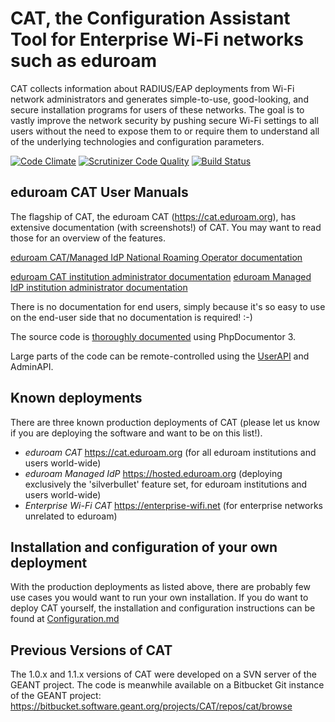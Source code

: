 CAT, the Configuration Assistant Tool for Enterprise Wi-Fi networks such as eduroam
===================================================================================

CAT collects information about RADIUS/EAP deployments from Wi-Fi network administrators and generates simple-to-use, good-looking, and secure installation programs for users of these networks. The goal is to vastly improve the network security by pushing secure Wi-Fi settings to all users without the need to expose them to or require them to understand all of the underlying technologies and configuration parameters.

[![Code Climate](https://codeclimate.com/github/GEANT/CAT/badges/gpa.svg)](https://codeclimate.com/github/GEANT/CAT)
[![Scrutinizer Code Quality](https://scrutinizer-ci.com/g/GEANT/CAT/badges/quality-score.png?b=master)](https://scrutinizer-ci.com/g/GEANT/CAT/?branch=master)
[![Build Status](https://scrutinizer-ci.com/g/GEANT/CAT/badges/build.png?b=master)](https://scrutinizer-ci.com/g/GEANT/CAT/build-status/master)

eduroam CAT User Manuals
------------------------
The flagship of CAT, the eduroam CAT (https://cat.eduroam.org), has extensive documentation (with screenshots!) of CAT. You may want to read those for an overview of the features.

[eduroam CAT/Managed IdP National Roaming Operator documentation](https://wiki.geant.org/display/H2eduroam/A+guide+to+eduroam+CAT+2.0+and+eduroam+Managed+IdP+for+National+Roaming+Operator+administrators)

[eduroam CAT institution administrator documentation](https://wiki.geant.org/display/H2eduroam/A+guide+to+eduroam+CAT+for+IdP+administrators)
[eduroam Managed IdP institution administrator documentation](https://wiki.geant.org/display/H2eduroam/A+guide+to+eduroam+Managed+IdP+for+IdP+administrators)

There is no documentation for end users, simply because it's so easy to use on the end-user side that no documentation is required! :-)

The source code is [thoroughly documented](https://geant.github.io/CAT/web/apidoc/) using PhpDocumentor 3.

Large parts of the code can be remote-controlled using the [UserAPI](tutorials/UserAPI.md) and AdminAPI.

Known deployments
-----------------
There are three known production deployments of CAT (please let us know if you are deploying the software and want to be on this list!).

* *eduroam CAT* https://cat.eduroam.org (for all eduroam institutions and users world-wide)
* *eduroam Managed IdP* https://hosted.eduroam.org (deploying exclusively the 'silverbullet' feature set, for eduroam institutions and users world-wide)
* *Enterprise Wi-Fi CAT* https://enterprise-wifi.net (for enterprise networks unrelated to eduroam)

Installation and configuration of your own deployment
-----------------------------------------------------
With the production deployments as listed above, there are probably few use cases you would want to run your own installation. If you do want to deploy CAT yourself, the installation and configuration instructions can be found at [Configuration.md](tutorials/Configuration.md)

Previous Versions of CAT
------------------------
The 1.0.x and 1.1.x versions of CAT were developed on a SVN server of the GEANT project. The code is meanwhile available on a Bitbucket Git instance of the GEANT project: https://bitbucket.software.geant.org/projects/CAT/repos/cat/browse
